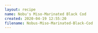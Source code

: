 ```yaml
---
layout: recipe
name: Nobu's Miso-Marinated Black Cod
created: 2020-04-19 12:55:20
filename: Nobus-Miso-Marinated-Black-Cod
---
```

